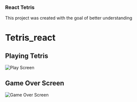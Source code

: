### React Tetris

This project was created with the goal of better understanding

# Tetris_react

## Playing Tetris

![Play Screen]()

## Game Over Screen

![Game Over Screen]()
